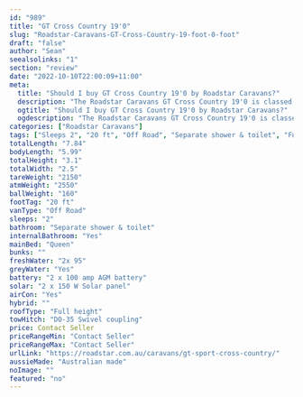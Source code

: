 ```yaml
---
id: "989"
title: "GT Cross Country 19'0"
slug: "Roadstar-Caravans-GT-Cross-Country-19-foot-0-foot"
draft: "false"
author: "Sean"
seealsolinks: "1"
section: "review"
date: "2022-10-10T22:00:09+11:00"
meta:
  title: "Should I buy GT Cross Country 19'0 by Roadstar Caravans?"
  description: "The Roadstar Caravans GT Cross Country 19'0 is classed as Off Road, and sleeps 2 people. It is Australian made and comes in at 20 ft. It generally has Separate shower & toilet."
  ogtitle: "Should I buy GT Cross Country 19'0 by Roadstar Caravans?"
  ogdescription: "The Roadstar Caravans GT Cross Country 19'0 is classed as Off Road, and sleeps 2 people. It is Australian made and comes in at 20 ft. It generally has Separate shower & toilet."
categories: ["Roadstar Caravans"]
tags: ["Sleeps 2", "20 ft", "Off Road", "Separate shower & toilet", "Full height", "Price Unknown", "Australian made"]
totalLength: "7.84"
bodyLength: "5.99"
totalHeight: "3.1"
totalWidth: "2.5"
tareWeight: "2150"
atmWeight: "2550"
ballWeight: "160"
footTag: "20 ft"
vanType: "Off Road"
sleeps: "2"
bathroom: "Separate shower & toilet"
internalBathroom: "Yes"
mainBed: "Queen"
bunks: ""
freshWater: "2x 95"
greyWater: "Yes"
battery: "2 x 100 amp AGM battery"
solar: "2 x 150 W Solar panel"
airCon: "Yes"
hybrid: ""
roofType: "Full height"
towHitch: "DO-35 Swivel coupling"
price: Contact Seller
priceRangeMin: "Contact Seller"
priceRangeMax: "Contact Seller"
urlLink: "https://roadstar.com.au/caravans/gt-sport-cross-country/"
aussieMade: "Australian made"
noImage: ""
featured: "no"
---
```

